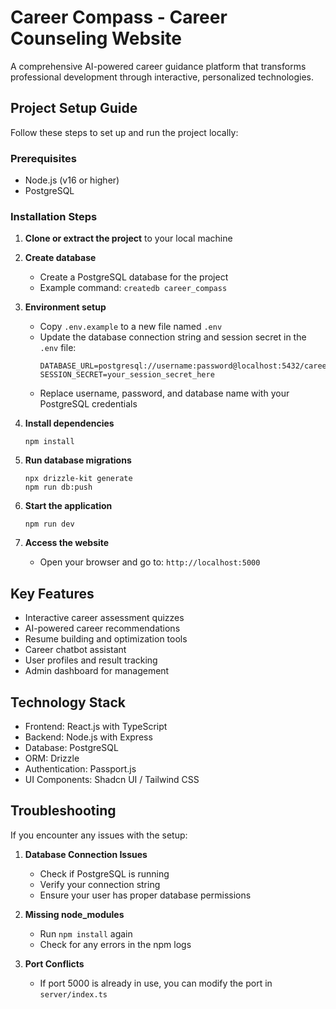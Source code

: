 # Career Compass - Career Counseling Website

A comprehensive AI-powered career guidance platform that transforms professional development through interactive, personalized technologies.

## Project Setup Guide

Follow these steps to set up and run the project locally:

### Prerequisites
- Node.js (v16 or higher)
- PostgreSQL

### Installation Steps

1. **Clone or extract the project** to your local machine

2. **Create database**
   - Create a PostgreSQL database for the project
   - Example command: `createdb career_compass`

3. **Environment setup**
   - Copy `.env.example` to a new file named `.env`
   - Update the database connection string and session secret in the `.env` file:
     ```
     DATABASE_URL=postgresql://username:password@localhost:5432/career_compass
     SESSION_SECRET=your_session_secret_here
     ```
   - Replace username, password, and database name with your PostgreSQL credentials

4. **Install dependencies**
   ```
   npm install
   ```

5. **Run database migrations**
   ```
   npx drizzle-kit generate
   npm run db:push
   ```

6. **Start the application**
   ```
   npm run dev
   ```

7. **Access the website**
   - Open your browser and go to: `http://localhost:5000`

## Key Features
- Interactive career assessment quizzes
- AI-powered career recommendations 
- Resume building and optimization tools
- Career chatbot assistant
- User profiles and result tracking
- Admin dashboard for management

## Technology Stack
- Frontend: React.js with TypeScript
- Backend: Node.js with Express
- Database: PostgreSQL
- ORM: Drizzle
- Authentication: Passport.js
- UI Components: Shadcn UI / Tailwind CSS

## Troubleshooting

If you encounter any issues with the setup:

1. **Database Connection Issues**
   - Check if PostgreSQL is running
   - Verify your connection string
   - Ensure your user has proper database permissions

2. **Missing node_modules**
   - Run `npm install` again
   - Check for any errors in the npm logs

3. **Port Conflicts**
   - If port 5000 is already in use, you can modify the port in `server/index.ts`